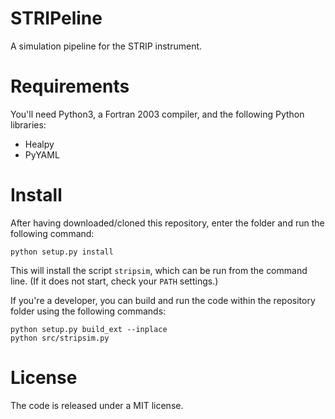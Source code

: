 # STRIPeline
A simulation pipeline for the STRIP instrument.

# Requirements

You'll need Python3, a Fortran 2003 compiler, and the following Python
libraries:
- Healpy
- PyYAML

# Install

After having downloaded/cloned this repository, enter the folder and
run the following command:

    python setup.py install

This will install the script `stripsim`, which can be run from the
command line. (If it does not start, check your `PATH` settings.)

If you're a developer, you can build and run the code within the
repository folder using the following commands:

    python setup.py build_ext --inplace
    python src/stripsim.py

# License
The code is released under a MIT license.
